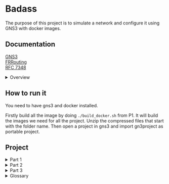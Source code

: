 # Badass
The purpose of this project is to simulate a network and configure it using GNS3 with docker images.

## Documentation

[GNS3](https://docs.gns3.com/docs/)  
[FRRouting](https://frrouting.org/doc/)  
[RFC 7348](https://datatracker.ietf.org/doc/html/rfc7348)  

<details>
<summary>Overview</summary>

```bash
├── P1
│   ├── build_docker.sh
│   ├── P1.gns3project
│   ├── pjay_alpine_host
│   └── pjay_frr_router
├── P2
│   └── P2.gns3project
└── README.md
```
</details>

## How to run it
You need to have gns3 and docker installed.

Firstly build all the image by doing `./build_docker.sh` from P1. It will build the images we need for all the project.
Unzip the compressed files that start with the folder name.
Then open a project in gns3 and import gn3project as portable project.  

## Project
<details>
<summary>Part 1</summary>

In this part we shall deploy 2 machines: 1 router and 1 host.  
For the router we'll use an [FRRouting](https://frrouting.org/doc/) image and configure it by modifying the daemons file to ensure to enable those services:

+ BGPD daemon  
+ OSFPD daemon  
+ IS-IS daemon

Then, run the project. Open a terminal in the router, the command `ps a` should show those daemons running.  
</details>

<details>
<summary>Part 2</summary>

The second part is about configuring a [VXLAN](https://en.wikipedia.org/wiki/Virtual_Extensible_LAN) (Virtual eXtensible Local-Area Network).  
First deployment will allow static cast, while the second will use group for multicast.  

Difference between castings  

![BUM_schema](./medias/ip-multicasting.jpg "Ip casting")

In static configuration each leaf know the address of other leaf(s). It is specified at the creation of the VXLAN (local and remote address).  
In dynamic multicast, leafs will broadcast ARP request to the members of the group to update its mac address table dynamically.  

</details>

<details>
<summary>Part 3</summary>

In the last part we have to setup a BGP EVPN network using OSPF. The point here is to configure the spine as route reflector for l2VPN EVPN address family.  
Doin that, we can separate Control plane from Data plane.  
OSPF will distributes routing information between routers so we don't need to broadcast anymore. It also updates topology changes and errors.  
Routers in the same area of the OSPF will be advertised of the area topology (Link-State Advertisement).  

Here an example of OSPF implementation, with one area containing the router reflector and the reflector clients:

![OSPF_example](./medias/OSPF_example.png "OSPF area example")
</details>

<details>
<summary>Glossary</summary>

+ **OSFP**: **O**pen **S**hortest **P**ath **F**irst
+ **VXLAN**: **V**irtual e**X**tensible **L**ocal-**A**rea **N**etwork
+ **BGP**: **B**ordel **G**ate **P**rotocol
+ **EVPN**: **E**thernet VPN
+ **BUM**: **B**roadcast unknown **U**nicast **M**ulticast
</details>
